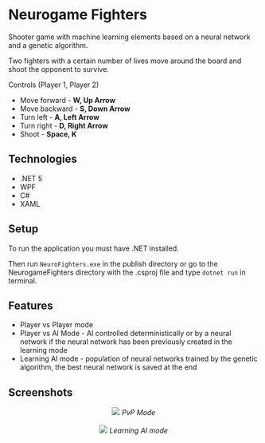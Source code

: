 # Neurogame Fighters
Shooter game with machine learning elements based on a neural network and a genetic algorithm.

Two fighters with a certain number of lives move around the board and shoot the opponent to survive.

Controls (Player 1, Player 2)

* Move forward - **W, Up Arrow**
* Move backward - **S, Down Arrow**
* Turn left - **A, Left Arrow**
* Turn right - **D, Right Arrow**
* Shoot - **Space, K**

## Technologies
* .NET 5
* WPF
* C#
* XAML

## Setup
To run the application you must have .NET installed.

Then run `NeuroFighters.exe` in the publish directory or go to the NeurogameFighters directory with the .csproj file and type `dotnet run` in terminal.

## Features
* Player vs Player mode
* Player vs AI Mode - AI controlled deterministically or by a neural network if the neural network has been previously created in the learning mode
* Learning AI mode - population of neural networks trained by the genetic algorithm, the best neural network is saved at the end

## Screenshots
<p align="center">
  <img src="https://user-images.githubusercontent.com/61886846/176968763-a3b19d6c-19b3-40c9-8dc3-fed66af7695c.png">
  <i>PvP Mode</i>
  </br></br>
  <img src="https://user-images.githubusercontent.com/61886846/176971070-20506362-72a2-4de2-8334-d483cfbbc850.png">
  <i>Learning AI mode</i>
</p>


